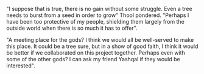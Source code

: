 "I suppose that is true, there is no gain without some struggle. Even a tree needs to burst from a seed in order to grow" Thool pondered. "Perhaps I have been too protective of my people, shielding them largely from the outside world when there is so much it has to offer". 

"A meeting place for the gods? I think we would all be well-served to make this place. It could be a tree sure, but in a show of good faith, I think it would be better if we collaborated on this project together. Perhaps even with some of the other gods? I can ask my friend Yashqal if they would be interested".
